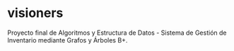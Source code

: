 # visioners
Proyecto final de Algoritmos y Estructura de Datos - Sistema de Gestión de Inventario mediante Grafos y Árboles B+.
